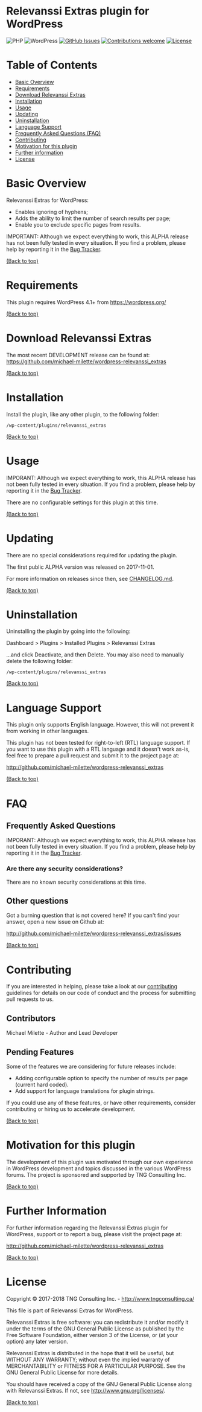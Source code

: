 Relevanssi Extras plugin for WordPress
======================================
![PHP](https://img.shields.io/badge/PHP-v5.6%20%2F%20v7.0%20%2F%20v7.1-blue.svg)
![WordPress](https://img.shields.io/badge/WordPress-v4.1%20to%20v4.9-blue.svg)
[![GitHub Issues](https://img.shields.io/github/issues/michael-milette/wordpress-relevanssi_extras.svg)](https://github.com/michael-milette/wordpress-relevanssi_extras/issues)
[![Contributions welcome](https://img.shields.io/badge/contributions-welcome-green.svg)](#contributing)
[![License](https://img.shields.io/badge/License-GPL%20v3-blue.svg)](#license)

# Table of Contents

- [Basic Overview](#basic-overview)
- [Requirements](#requirements)
- [Download Relevanssi Extras](#download-relevanssi-extras)
- [Installation](#installation)
- [Usage](#usage)
- [Updating](#updating)
- [Uninstallation](#uninstallation)
- [Language Support](#language-support)
- [Frequently Asked Questions (FAQ)](#faq)
- [Contributing](#contributing)
- [Motivation for this plugin](#motivation-for-this-plugin)
- [Further information](#further-information)
- [License](#license)

# Basic Overview

Relevanssi Extras for WordPress:

* Enables ignoring of hyphens;
* Adds the ability to limit the number of search results per page;
* Enable you to exclude specific pages from results.

IMPORTANT: Although we expect everything to work, this ALPHA release has not been fully tested in every situation. If you find a problem, please help by reporting it in the [Bug Tracker](http://github.com/michael-milette/wordpress-relevanssi_extras/issues).

[(Back to top)](#table-of-contents)

# Requirements

This plugin requires WordPress 4.1+ from https://wordpress.org/

[(Back to top)](#table-of-contents)

# Download Relevanssi Extras

The most recent DEVELOPMENT release can be found at:
https://github.com/michael-milette/wordpress-relevanssi_extras

[(Back to top)](#table-of-contents)

# Installation

Install the plugin, like any other plugin, to the following folder:

    /wp-content/plugins/relevanssi_extras

[(Back to top)](#table-of-contents)

# Usage

IMPORANT: Although we expect everything to work, this ALPHA release has not been fully tested in every situation. If you find a problem, please help by reporting it in the [Bug Tracker](http://github.com/michael-milette/wordpress-relevanssi_extras/issues).

There are no configurable settings for this plugin at this time.

[(Back to top)](#table-of-contents)

# Updating

There are no special considerations required for updating the plugin.

The first public ALPHA version was released on 2017-11-01.

For more information on releases since then, see
[CHANGELOG.md](https://github.com/michael-milette/wordpress-relevanssi_extras/blob/master/CHANGELOG.md).

[(Back to top)](#table-of-contents)

# Uninstallation

Uninstalling the plugin by going into the following:

Dashboard > Plugins > Installed Plugins > Relevanssi Extras

...and click Deactivate, and then Delete. You may also need to manually delete the following folder:

    /wp-content/plugins/relevanssi_extras

[(Back to top)](#table-of-contents)

# Language Support

This plugin only supports English language. However, this will not prevent it from working in other languages.

This plugin has not been tested for right-to-left (RTL) language support.
If you want to use this plugin with a RTL language and it doesn't work as-is,
feel free to prepare a pull request and submit it to the project page at:

http://github.com/michael-milette/wordpress-relevanssi_extras

[(Back to top)](#table-of-contents)

# FAQ

## Frequently Asked Questions

IMPORANT: Although we expect everything to work, this ALPHA release has not been fully tested in every situation. If you find a problem, please help by reporting it in the [Bug Tracker](http://github.com/michael-milette/wordpress-relevanssi_extras/issues).

### Are there any security considerations?

There are no known security considerations at this time.

## Other questions

Got a burning question that is not covered here? If you can't find your answer, open a new issue on Github at:

http://github.com/michael-milette/wordpress-relevanssi_extras/issues

[(Back to top)](#table-of-contents)

# Contributing

If you are interested in helping, please take a look at our [contributing](https://github.com/michael-milette/wordpress-relevanssi_extras/blob/master/CONTRIBUTING.md) guidelines for details on our code of conduct and the process for submitting pull requests to us.

## Contributors

Michael Milette - Author and Lead Developer

## Pending Features

Some of the features we are considering for future releases include:

* Adding configurable option to specify the number of results per page (current hard coded).
* Add support for language translations for plugin strings.

If you could use any of these features, or have other requirements, consider contributing or hiring us to accelerate development.

[(Back to top)](#table-of-contents)

# Motivation for this plugin

The development of this plugin was motivated through our own experience in WordPress development and topics discussed in the various WordPress forums. The project is sponsored and supported by TNG Consulting Inc.

[(Back to top)](#table-of-contents)

# Further Information

For further information regarding the Relevanssi Extras plugin for WordPress, support or to report a bug, please visit the project page at:

http://github.com/michael-milette/wordpress-relevanssi_extras

[(Back to top)](#table-of-contents)

# License

Copyright © 2017-2018 TNG Consulting Inc. - http://www.tngconsulting.ca/

This file is part of Relevanssi Extras for WordPress.

Relevanssi Extras is free software: you can redistribute it and/or modify
it under the terms of the GNU General Public License as published by
the Free Software Foundation, either version 3 of the License, or
(at your option) any later version.

Relevanssi Extras is distributed in the hope that it will be useful,
but WITHOUT ANY WARRANTY; without even the implied warranty of
MERCHANTABILITY or FITNESS FOR A PARTICULAR PURPOSE.  See the
GNU General Public License for more details.

You should have received a copy of the GNU General Public License
along with Relevanssi Extras.  If not, see <http://www.gnu.org/licenses/>.

[(Back to top)](#table-of-contents)